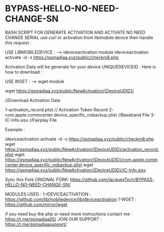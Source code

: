 # BYPASS-HELLO-NO-NEED-CHANGE-SN
BASH SCRIPT FOR GENERATE ACTIVATION AND ACTIVATE NO NEED CHANGE SERIAL
use curl or activation from libimobile device then handle this request :

USE LIBMOBILEDEVICE : --> ideviceactivation module
ideviceactivation activate -d -s https://gsmadjaa.xyz/public/checkm8.php

Activation Data will be generate for your device UNIQUEDEVICEID . Here is how to download :

USE WGET : --> wget module

wget https://gsmadjaa.xyz/public/NewActivation/{DeviceUDID}/

//Download Activation Data

1-activation_record.plist // Activation Token Record
2-com.apple.commcenter.device_specific_nobackup.plist //Baseband File
3-IC-Info.sisv //Fairplay File

Example :

ideviceactivation activate -d -s https://gsmadjaa.xyz/public/checkm8.php
wget https://gsmadjaa.xyz/public/NewActivation/{DeviceUDID}/activation_record.plist
wget https://gsmadjaa.xyz/public/NewActivation/{DeviceUDID}/com.apple.commcenter.device_specific_nobackup.plist
wget https://gsmadjaa.xyz/public/NewActivation/{DeviceUDID}/IC-Info.sisv

Sync this Fork 
ORIGINAL FORK: https://github.com/jacquesTech/BYPASS-HELLO-NO-NEED-CHANGE-SN/

MODULES USED : 
1-IDEVICEACTIVATION : https://github.com/libimobiledevice/libideviceactivation
1-WGET : https://github.com/mirror/wget


if you need buy the php or need more instructions contact me : https://t.me/gsmadjaa05/
JOIN OUR SUPPORT : https://t.me/gsmadjaasupport/
